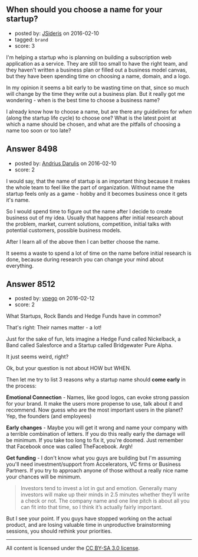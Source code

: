 ## When should you choose a name for your startup?

- posted by: [JSideris](https://stackexchange.com/users/371616/jsideris) on 2016-02-10
- tagged: `brand`
- score: 3

<p>I'm helping a startup who is planning on building a subscription web application as a service. They are still too small to have the right team, and they haven't written a business plan or filled out a business model canvas, but they have been spending time on choosing a name, domain, and a logo. </p>

<p>In my opinion it seems a bit early to be wasting time on that, since so much will change by the time they write out a business plan. But it really got me wondering - when is the best time to choose a business name?</p>

<p>I already know how to choose a name, but are there any guidelines for <em>when</em> (along the startup life cycle) to choose one? What is the latest point at which a name should be chosen, and what are the pitfalls of choosing a name too soon or too late?</p>



## Answer 8498

- posted by: [Andrius Darulis](https://stackexchange.com/users/7811429/andrius-darulis) on 2016-02-10
- score: 2

<p>I would say, that the name of startup is an important thing because it makes the whole team to feel like the part of organization. Without name the startup feels only as a game - hobby and it becomes business once it gets it's name.</p>

<p>So I would spend time to figure out the name after I decide to create business out of my idea. Usually that happens after initial research about the problem, market, current solutions, competition, initial talks with potential customers, possible business models.</p>

<p>After I learn all of the above then I can better choose the name.</p>

<p>It seems a waste to spend a lot of time on the name before initial research is done, because during research you can change your mind about everything.</p>



## Answer 8512

- posted by: [vpego](https://stackexchange.com/users/7073322/vpego) on 2016-02-12
- score: 2

<p>What Startups, Rock Bands and Hedge Funds have in common?</p>

<p>That's right: Their names matter - a lot!</p>

<p>Just for the sake of fun, lets imagine a Hedge Fund called Nickelback, a Band called Salesforce and a Startup called Bridgewater Pure Alpha.</p>

<p>It just seems weird, right?</p>

<p>Ok, but your question is not about HOW but WHEN.</p>

<p>Then let me try to list 3 reasons why a startup name should <strong>come early</strong> in the process:</p>

<p><strong>Emotional Connection</strong> - Names, like good logos, can evoke strong passion for your brand. It make the users more propense to use, talk about it and recommend. Now guess who are the most important users in the planet? Yep, the founders (and employees)</p>

<p><strong>Early changes</strong> - Maybe you will get it wrong and name your company with a terrible combination of letters. If you do this really early the damage will be minimum. If you take too long to fix it, you're doomed. Just remember that Facebook once was called TheFacebook. Argh!</p>

<p><strong>Get funding</strong> - I don't know what you guys are building but I'm assuming you'll need investment/support from Accelerators, VC firms or Business Partners. If you try to approach anyone of those without a really nice name your chances will be minimum.</p>

<blockquote>
  <p>Investors tend to invest a lot in gut and emotion. Generally many
  investors will make up their minds in 2.5 minutes whether they’ll
  write a check or not. The company name and one line pitch is about all
  you can fit into that time, so I think it’s actually fairly important.</p>
</blockquote>

<p>But I see your point. If you guys have stopped working on the actual product, and are losing valuable time in unproductive brainstorming sessions,  you should rethink your priorities.</p>




---

All content is licensed under the [CC BY-SA 3.0 license](https://creativecommons.org/licenses/by-sa/3.0/).
